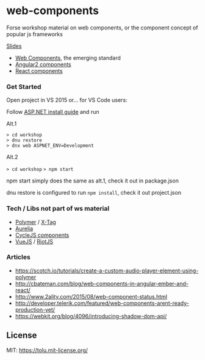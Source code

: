 # web-components
Forse workshop material on web components, or the component concept of popular js frameworks

[Slides](https://goo.gl/WIZN3V)  

* [Web Components](http://webcomponents.org/), the emerging standard
* [Angular2 components](http://learnangular2.com/components/)
* [React components](https://facebook.github.io/react/docs/thinking-in-react.html)

### Get Started
Open project in VS 2015 or... for VS Code users:

Follow [ASP.NET install guide](http://docs.asp.net/en/latest/getting-started/installing-on-windows.html) and run

Alt.1

`> cd workshop`     
`> dnu restore`  
`> dnx web ASPNET_ENV=Development`  

Alt.2

`> cd workshop`
`> npm start`  

npm start simply does the same as alt.1, check it out in package.json

dnu restore is configured to run `npm install`, check it out project.json

### Tech / Libs not part of ws material

* [Polymer](https://www.polymer-project.org/1.0/) / [X-Tag]()
* [Aurelia](http://aurelia.io/)
* [CycleJS components](http://cycle.js.org/components.html)
* [VueJS](http://vuejs.org/guide/comparison.html) / [RiotJS](http://riotjs.com/)

### Articles
* https://scotch.io/tutorials/create-a-custom-audio-player-element-using-polymer
* http://cbateman.com/blog/web-components-in-angular-ember-and-react/
* http://www.2ality.com/2015/08/web-component-status.html
* http://developer.telerik.com/featured/web-components-arent-ready-production-yet/
* https://webkit.org/blog/4096/introducing-shadow-dom-api/

## License
MIT: https://tolu.mit-license.org/

